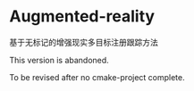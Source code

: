 # Augmented-reality
基于无标记的增强现实多目标注册跟踪方法

This version is abandoned.

To be revised after no cmake-project complete.
